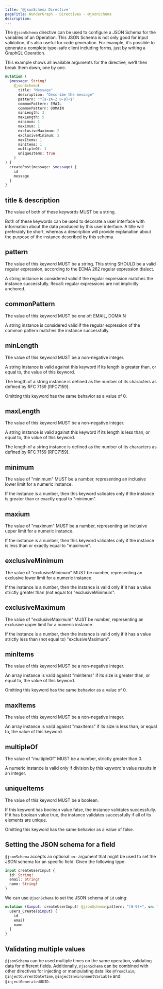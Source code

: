 ```yaml
---
title: '@jsonSchema Directive'
pageTitle: WunderGraph - Directives - @jsonSchema
description:
---
```


The `@jsonSchema` directive can be used to configure a JSON Schema for the variables of an Operation.
This JSON Schema is not only good for input validation, it's also useful for code generation.
For example, it's possible to generate a complete type-safe client including forms, just by writing a GraphQL Operation.

This example shows all available arguments for the directive,
we'll then break them down, one by one.

```graphql
mutation (
  $message: String!
    @jsonSchema(
      title: "Message"
      description: "Describe the message"
      pattern: "^[a-zA-Z 0-9]+$"
      commonPattern: EMAIL
      commonPattern: DOMAIN
      minLength: 3
      maxLength: 5
      minimum: 1
      maximum: 1
      exclusiveMaximum: 2
      exclusiveMinimum: 2
      maxItems: 1
      minItems: 1
      multipleOf: 1
      uniqueItems: true
    )
) {
  createPost(message: $message) {
    id
    message
  }
}
```

## title & description

The value of both of these keywords MUST be a string.

Both of these keywords can be used to decorate a user interface with
information about the data produced by this user interface. A title
will preferably be short, whereas a description will provide
explanation about the purpose of the instance described by this
schema.

## pattern

The value of this keyword MUST be a string. This string SHOULD be a
valid regular expression, according to the ECMA 262 regular
expression dialect.

A string instance is considered valid if the regular expression
matches the instance successfully. Recall: regular expressions are
not implicitly anchored.

## commonPattern

The value of this keyword MUST be one of: EMAIL, DOMAIN

A string instance is considered valid if the regular expression of the common pattern
matches the instance successfully.

## minLength

The value of this keyword MUST be a non-negative integer.

A string instance is valid against this keyword if its length is
greater than, or equal to, the value of this keyword.

The length of a string instance is defined as the number of its
characters as defined by RFC 7159 [RFC7159].

Omitting this keyword has the same behavior as a value of 0.

## maxLength

The value of this keyword MUST be a non-negative integer.

A string instance is valid against this keyword if its length is less
than, or equal to, the value of this keyword.

The length of a string instance is defined as the number of its
characters as defined by RFC 7159 [RFC7159].

## minimum

The value of "minimum" MUST be a number, representing an inclusive
lower limit for a numeric instance.

If the instance is a number, then this keyword validates only if the
instance is greater than or exactly equal to "minimum".

## maxium

The value of "maximum" MUST be a number, representing an inclusive
upper limit for a numeric instance.

If the instance is a number, then this keyword validates only if the
instance is less than or exactly equal to "maximum".

## exclusiveMinimum

The value of "exclusiveMinimum" MUST be number, representing an
exclusive lower limit for a numeric instance.

If the instance is a number, then the instance is valid only if it
has a value strictly greater than (not equal to) "exclusiveMinimum".

## exclusiveMaximum

The value of "exclusiveMaximum" MUST be number, representing an
exclusive upper limit for a numeric instance.

If the instance is a number, then the instance is valid only if it
has a value strictly less than (not equal to) "exclusiveMaximum".

## minItems

The value of this keyword MUST be a non-negative integer.

An array instance is valid against "minItems" if its size is greater
than, or equal to, the value of this keyword.

Omitting this keyword has the same behavior as a value of 0.

## maxItems

The value of this keyword MUST be a non-negative integer.

An array instance is valid against "maxItems" if its size is less
than, or equal to, the value of this keyword.

## multipleOf

The value of "multipleOf" MUST be a number, strictly greater than 0.

A numeric instance is valid only if division by this keyword's value
results in an integer.

## uniqueItems

The value of this keyword MUST be a boolean.

If this keyword has boolean value false, the instance validates
successfully. If it has boolean value true, the instance validates
successfully if all of its elements are unique.

Omitting this keyword has the same behavior as a value of false.

## Setting the JSON schema for a field

`@jsonSchema` accepts an optional `on:` argument that might be used to set the JSON schema for an
specific field. Given the following type:

```graphql
input createUserInput {
  id: String!
  email: String!
  name: String!
}
```

We can use `@jsonSchema` to set the JSON schema of `id` using:

```graphql
mutation ($input: createUserInput! @jsonSchema(pattern: "[0-9]+", on: "id")) {
  users_Create($input) {
    id
    email
    name
  }
}
```

## Validating multiple values

`@jsonSchema` can be used multiple times on the same operation, validating data for different fields.
Additionally, `@jsonSchema` can be combined with other directives for injecting or manipulating data
like `@fromClaim`, `@injectCurrentDateTime`, `@injectEnvironmentVariable` and `@injectGeneratedUUID`.
